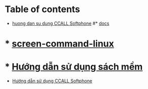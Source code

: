 # Table of contents

* [huong dan su dung CCALL Softphone](README.md)
#* [docs](docs/README.md)
#  * [screen-command-linux](docs/index.md)
#  * [Hướng dẫn sử dụng sách mềm](docs/sachmem.md)
* [Hướng dẫn sử dụng CCALL Softphone](huong-dan-su-dung-ccall-softphone.md)

